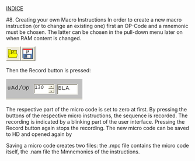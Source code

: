 
[INDICE](./README.md)

#8. Creating your own Macro Instructions
In order to create a new macro instruction (or to change an existing one) first an OP-Code
and a mnemonic must be chosen. The latter can be chosen in the pull-down menu later on
when RAM content is changed.

![Load save Micro](./imagen/8-load_save_micro.png)

Then the Record button is pressed:

![Pull down](./imagen/8-pull_down.png)

The respective part of the micro code is set to zero at first. By pressing the buttons of the
respective micro instructions, the sequence is recorded. The recording is indicated by a
blinking part of the user interface. Pressing the Record button again stops the recording.
The new micro code can be saved to HD and opened again by

Saving a micro code creates two files: the .mpc file contains the micro code itself, the .nam
file the Mmnemonics of the instructions.
